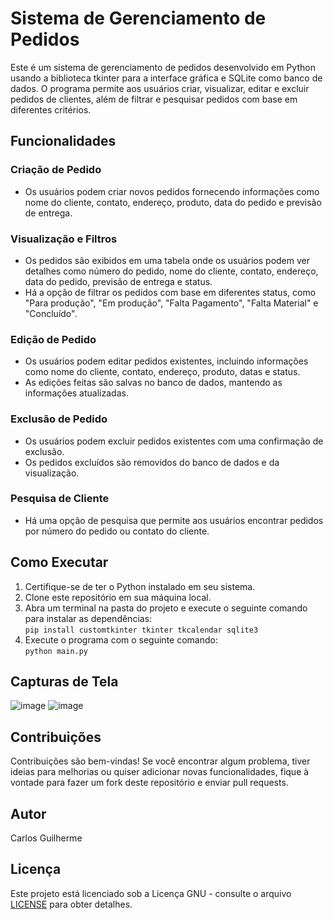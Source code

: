 # Sistema de Gerenciamento de Pedidos

Este é um sistema de gerenciamento de pedidos desenvolvido em Python usando a biblioteca tkinter para a interface gráfica e SQLite como banco de dados. O programa permite aos usuários criar, visualizar, editar e excluir pedidos de clientes, além de filtrar e pesquisar pedidos com base em diferentes critérios.

## Funcionalidades

### Criação de Pedido
- Os usuários podem criar novos pedidos fornecendo informações como nome do cliente, contato, endereço, produto, data do pedido e previsão de entrega.

### Visualização e Filtros
- Os pedidos são exibidos em uma tabela onde os usuários podem ver detalhes como número do pedido, nome do cliente, contato, endereço, data do pedido, previsão de entrega e status.
- Há a opção de filtrar os pedidos com base em diferentes status, como "Para produção", "Em produção", "Falta Pagamento", "Falta Material" e "Concluído".

### Edição de Pedido
- Os usuários podem editar pedidos existentes, incluindo informações como nome do cliente, contato, endereço, produto, datas e status.
- As edições feitas são salvas no banco de dados, mantendo as informações atualizadas.

### Exclusão de Pedido
- Os usuários podem excluir pedidos existentes com uma confirmação de exclusão.
- Os pedidos excluídos são removidos do banco de dados e da visualização.

### Pesquisa de Cliente
- Há uma opção de pesquisa que permite aos usuários encontrar pedidos por número do pedido ou contato do cliente.

## Como Executar

1. Certifique-se de ter o Python instalado em seu sistema.
2. Clone este repositório em sua máquina local.
3. Abra um terminal na pasta do projeto e execute o seguinte comando para instalar as dependências: <br>
```pip install customtkinter tkinter tkcalendar sqlite3```
5. Execute o programa com o seguinte comando: <br>
```python main.py```

## Capturas de Tela

![image](https://github.com/Carlos-Guilherme/Gerenciamento_de_pedidos/assets/72580077/ff97ef61-3655-4921-b56c-549692cfdbe6)
![image](https://github.com/Carlos-Guilherme/Gerenciamento_de_pedidos/assets/72580077/0562fcf8-7266-42e1-93b2-13a257f7b01d)


## Contribuições

Contribuições são bem-vindas! Se você encontrar algum problema, tiver ideias para melhorias ou quiser adicionar novas funcionalidades, fique à vontade para fazer um fork deste repositório e enviar pull requests.

## Autor

Carlos Guilherme

## Licença

Este projeto está licenciado sob a Licença GNU - consulte o arquivo [LICENSE](LICENSE) para obter detalhes.
